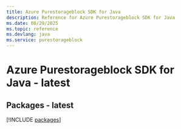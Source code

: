 ```yaml
---
title: Azure Purestorageblock SDK for Java
description: Reference for Azure Purestorageblock SDK for Java
ms.date: 08/29/2025
ms.topic: reference
ms.devlang: java
ms.service: purestorageblock
---
```

# Azure Purestorageblock SDK for Java - latest
## Packages - latest
[!INCLUDE [packages](purestorageblock-index.md)]